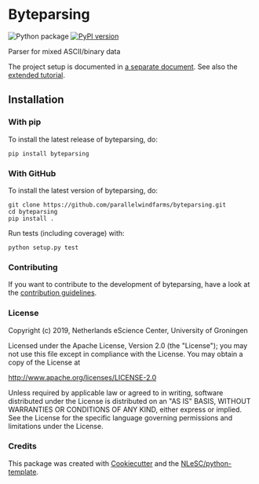 # Byteparsing

![Python package](https://github.com/parallelwindfarms/byteparsing/workflows/Python%20package/badge.svg)
[![PyPI version](https://img.shields.io/pypi/v/byteparsing.svg?colorB=blue)](https://pypi.python.org/pypi/byteparsing/)

Parser for mixed ASCII/binary data

The project setup is documented in [a separate
document](project_setup.rst).
See also the [extended tutorial](https://parallelwindfarms.github.io/byteparsing/functional.html).

## Installation

### With pip

To install the latest release of byteparsing, do:

```{.console}
pip install byteparsing
```

### With GitHub

To install the latest version of byteparsing, do:

``` {.console}
git clone https://github.com/parallelwindfarms/byteparsing.git
cd byteparsing
pip install .
```

Run tests (including coverage) with:

``` {.console}
python setup.py test
```

### Contributing

If you want to contribute to the development of byteparsing, have a look
at the [contribution guidelines](CONTRIBUTING.rst).

### License

Copyright (c) 2019, Netherlands eScience Center, University of Groningen

Licensed under the Apache License, Version 2.0 (the \"License\"); you
may not use this file except in compliance with the License. You may
obtain a copy of the License at

<http://www.apache.org/licenses/LICENSE-2.0>

Unless required by applicable law or agreed to in writing, software
distributed under the License is distributed on an \"AS IS\" BASIS,
WITHOUT WARRANTIES OR CONDITIONS OF ANY KIND, either express or implied.
See the License for the specific language governing permissions and
limitations under the License.

### Credits

This package was created with
[Cookiecutter](https://github.com/audreyr/cookiecutter) and the
[NLeSC/python-template](https://github.com/NLeSC/python-template).

